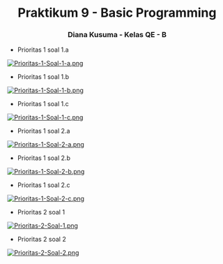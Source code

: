 <h1 align="center">Praktikum 9 - Basic Programming</h1>
<h3 align="center">Diana Kusuma - Kelas QE - B</h3>

- Prioritas 1 soal 1.a

[![Prioritas-1-Soal-1-a.png](https://i.postimg.cc/x8gmXnM4/Prioritas-1-Soal-1-a.png)](https://postimg.cc/xNJ87rsv)

- Prioritas 1 soal 1.b

[![Prioritas-1-Soal-1-b.png](https://i.postimg.cc/XNgdHcmk/Prioritas-1-Soal-1-b.png)](https://postimg.cc/SjJnj8yn)

- Prioritas 1 soal 1.c

[![Prioritas-1-Soal-1-c.png](https://i.postimg.cc/VLGM1sYS/Prioritas-1-Soal-1-c.png)](https://postimg.cc/Xp5XkbB3)

- Prioritas 1 soal 2.a

[![Prioritas-1-Soal-2-a.png](https://i.postimg.cc/KvvLd3yS/Prioritas-1-Soal-2-a.png)](https://postimg.cc/6TgyZ33Y)

- Prioritas 1 soal 2.b

[![Prioritas-1-Soal-2-b.png](https://i.postimg.cc/tgPVhhFP/Prioritas-1-Soal-2-b.png)](https://postimg.cc/3y8Rh0SJ)

- Prioritas 1 soal 2.c

[![Prioritas-1-Soal-2-c.png](https://i.postimg.cc/L8G1Yyg2/Prioritas-1-Soal-2-c.png)](https://postimg.cc/RWQF2LTD)

- Prioritas 2 soal 1

[![Prioritas-2-Soal-1.png](https://i.postimg.cc/rwD4p6mf/Prioritas-2-Soal-1.png)](https://postimg.cc/G41tM5vD)

- Prioritas 2 soal 2

[![Prioritas-2-Soal-2.png](https://i.postimg.cc/9MCzZsm5/Prioritas-2-Soal-2.png)](https://postimg.cc/SX1ypTYD)


